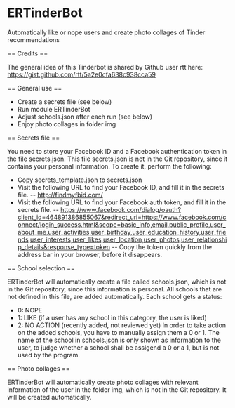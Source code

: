 # ERTinderBot
Automatically like or nope users and create photo collages of Tinder recommendations

== Credits ==

The general idea of this Tinderbot is shared by Github user rtt here:
https://gist.github.com/rtt/5a2e0cfa638c938cca59

== General use ==

- Create a secrets file (see below)
- Run module ERTinderBot
- Adjust schools.json after each run (see below)
- Enjoy photo collages in folder img 

== Secrets file ==

You need to store your Facebook ID and a Facebook authentication token in the file secrets.json.
This file secrets.json is not in the Git repository, since it contains your personal information.
To create it, perform the following:
- Copy secrets_template.json to secrets.json
- Visit the following URL to find your Facebook ID, and fill it in the secrets file.
-- http://findmyfbid.com/
- Visit the following URL to find your Facebook auth token, and fill it in the secrets file.
-- https://www.facebook.com/dialog/oauth?client_id=464891386855067&redirect_uri=https://www.facebook.com/connect/login_success.html&scope=basic_info,email,public_profile,user_about_me,user_activities,user_birthday,user_education_history,user_friends,user_interests,user_likes,user_location,user_photos,user_relationship_details&response_type=token
-- Copy the token quickly from the address bar in your browser, before it disappears.

== School selection ==

ERTinderBot will automatically create a file called schools.json, which is not in the Git 
repository, since this information is personal. All schools that are not defined in this file,
are added automatically. Each school gets a status:
- 0: NOPE 
- 1: LIKE (if a user has any school in this category, the user is liked)
- 2: NO ACTION (recently added, not reviewed yet)
In order to take action on the added schools, you have to manually assign them a 0 or 1.
The name of the school in schools.json is only shown as information to the user, to judge
whether a school shall be assigend a 0 or a 1, but is not used by the program.

== Photo collages ==

ERTinderBot will automatically create photo collages with relevant information of the user in 
the folder img, which is not in the Git repository. It will be created automatically.
